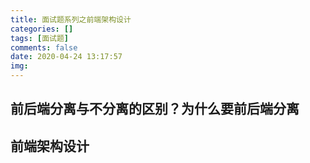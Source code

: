 ```yaml
---
title: 面试题系列之前端架构设计
categories: []
tags: [面试题]
comments: false
date: 2020-04-24 13:17:57
img:
---
```

## 前后端分离与不分离的区别？为什么要前后端分离

## 前端架构设计
